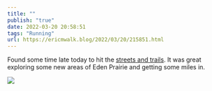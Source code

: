 ```yaml
---
title: ""
publish: "true"
date: 2022-03-20 20:58:51
tags: "Running"
url: https://ericmwalk.blog/2022/03/20/215851.html
---
```


Found some time late today to hit the [streets and trails](http://www.strava.com/activities/%206856791092). It was great exploring some new areas of Eden Prairie and getting some miles in.

![](https://ericmwalk.blog/uploads/2022/92ee603c84.jpg)